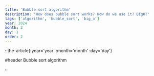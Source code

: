 ```yaml
---
title: 'Bubble sort algorithm'
description: 'How does bubble sort works? How do we use it? BigO?'
tags: ['algorithm', 'bubble_sort', 'big_o']
year: 2024
month: 2
day: 1
order: 2
---
```


::the-article{:year='year' :month='month' :day='day'}

#header
Bubble sort algorithm

::

